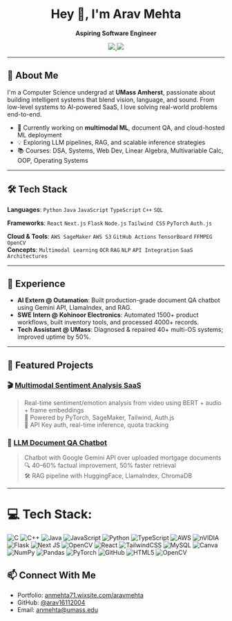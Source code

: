 <h1 align="center">Hey 👋, I'm Arav Mehta</h1>

<p align="center">
  <b>Aspiring Software Engineer</b>
</p>

<p align="center">
  <a href="https://www.linkedin.com/in/aravmehta" target="_blank">
    <img src="https://img.shields.io/badge/-LinkedIn-blue?style=flat-square&logo=linkedin&logoColor=white">
  </a>
  <a href="mailto:anmehta@umass.edu">
    <img src="https://img.shields.io/badge/-Email-c14438?style=flat-square&logo=gmail&logoColor=white">
  </a>
</p>

---

## 🚀 About Me

I'm a Computer Science undergrad at **UMass Amherst**, passionate about building intelligent systems that blend vision, language, and sound. From low-level systems to AI-powered SaaS, I love solving real-world problems end-to-end.

- 🔭 Currently working on **multimodal ML**, document QA, and cloud-hosted ML deployment
- 💡 Exploring LLM pipelines, RAG, and scalable inference strategies
- 📚 Courses: DSA, Systems, Web Dev, Linear Algebra, Multivariable Calc, OOP, Operating Systems

---

## 🛠️ Tech Stack

**Languages**: `Python` `Java` `JavaScript` `TypeScript` `C++` `SQL`

**Frameworks**: `React` `Next.js` `Flask` `Node.js` `Tailwind CSS` `PyTorch` `Auth.js`

**Cloud & Tools**: `AWS SageMaker` `AWS S3` `GitHub Actions` `TensorBoard` `FFMPEG` `OpenCV`  
**Concepts**: `Multimodal Learning` `OCR` `RAG` `NLP` `API Integration` `SaaS Architectures`

---

## 💼 Experience

- **AI Extern @ Outamation**: Built production-grade document QA chatbot using Gemini API, LlamaIndex, and RAG.
- **SWE Intern @ Kohinoor Electronics**: Automated 1500+ product workflows, built inventory tools, and processed 4000+ records.
- **Tech Assistant @ UMass**: Diagnosed & repaired 40+ multi-OS systems; improved uptime by 50%.

---

## 📌 Featured Projects

### 🎬 [Multimodal Sentiment Analysis SaaS](https://github.com/arav16112004/Multimodal-AI-App)
> Real-time sentiment/emotion analysis from video using BERT + audio + frame embeddings  
> 🚀 Powered by PyTorch, SageMaker, Tailwind, Auth.js  
> 🔐 API Key auth, real-time inference, quota tracking

### 🧠 [LLM Document QA Chatbot](https://github.com/arav16112004/LLM-document-QA-chatbot-Externship)
> Chatbot with Google Gemini API over uploaded mortgage documents  
> 🔍 40–60% factual improvement, 50% faster retrieval  
> 🛠 RAG pipeline with HuggingFace, LlamaIndex, ChromaDB

---


# 💻 Tech Stack:
![C](https://img.shields.io/badge/c-%2300599C.svg?style=for-the-badge&logo=c&logoColor=white) ![C++](https://img.shields.io/badge/c++-%2300599C.svg?style=for-the-badge&logo=c%2B%2B&logoColor=white) ![Java](https://img.shields.io/badge/java-%23ED8B00.svg?style=for-the-badge&logo=openjdk&logoColor=white) ![JavaScript](https://img.shields.io/badge/javascript-%23323330.svg?style=for-the-badge&logo=javascript&logoColor=%23F7DF1E) ![Python](https://img.shields.io/badge/python-3670A0?style=for-the-badge&logo=python&logoColor=ffdd54) ![TypeScript](https://img.shields.io/badge/typescript-%23007ACC.svg?style=for-the-badge&logo=typescript&logoColor=white) ![AWS](https://img.shields.io/badge/AWS-%23FF9900.svg?style=for-the-badge&logo=amazon-aws&logoColor=white) ![nVIDIA](https://img.shields.io/badge/cuda-000000.svg?style=for-the-badge&logo=nVIDIA&logoColor=green) ![Flask](https://img.shields.io/badge/flask-%23000.svg?style=for-the-badge&logo=flask&logoColor=white) ![Next JS](https://img.shields.io/badge/Next-black?style=for-the-badge&logo=next.js&logoColor=white) ![OpenCV](https://img.shields.io/badge/opencv-%23white.svg?style=for-the-badge&logo=opencv&logoColor=white) ![React](https://img.shields.io/badge/react-%2320232a.svg?style=for-the-badge&logo=react&logoColor=%2361DAFB) ![TailwindCSS](https://img.shields.io/badge/tailwindcss-%2338B2AC.svg?style=for-the-badge&logo=tailwind-css&logoColor=white) ![MySQL](https://img.shields.io/badge/mysql-4479A1.svg?style=for-the-badge&logo=mysql&logoColor=white) ![Canva](https://img.shields.io/badge/Canva-%2300C4CC.svg?style=for-the-badge&logo=Canva&logoColor=white) ![NumPy](https://img.shields.io/badge/numpy-%23013243.svg?style=for-the-badge&logo=numpy&logoColor=white) ![Pandas](https://img.shields.io/badge/pandas-%23150458.svg?style=for-the-badge&logo=pandas&logoColor=white) ![PyTorch](https://img.shields.io/badge/PyTorch-%23EE4C2C.svg?style=for-the-badge&logo=PyTorch&logoColor=white) ![GitHub](https://img.shields.io/badge/github-%23121011.svg?style=for-the-badge&logo=github&logoColor=white) ![HTML5](https://img.shields.io/badge/html5-%23E34F26.svg?style=for-the-badge&logo=html5&logoColor=white) ![OpenCV](https://img.shields.io/badge/opencv-%23white.svg?style=for-the-badge&logo=opencv&logoColor=white)

## 📫 Connect With Me

- Portfolio: [anmehta71.wixsite.com/aravmehta](https://anmehta71.wixsite.com/aravmehta)
- GitHub: [@arav16112004](https://github.com/arav16112004)
- Email: [anmehta@umass.edu](mailto:anmehta@umass.edu)
